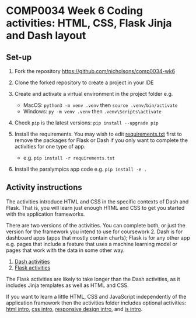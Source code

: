 # COMP0034 Week 6 Coding activities: HTML, CSS, Flask Jinja and Dash layout

## Set-up

1. Fork the repository <https://github.com/nicholsons/comp0034-wk6>
2. Clone the forked repository to create a project in your IDE
3. Create and activate a virtual environment in the project folder e.g.

    - MacOS: `python3 -m venv .venv` then `source .venv/bin/activate`
    - Windows: `py -m venv .venv` then `.venv\Scripts\activate`
4. Check `pip` is the latest versions: `pip install --upgrade pip`
5. Install the requirements. You may wish to edit [requirements.txt](requirements.txt) first to remove the packages for
   Flask or Dash if you only want to complete the activities for one type of app.

    - e.g. `pip install -r requirements.txt`
6. Install the paralympics app code e.g. `pip install -e .`

## Activity instructions

The activities introduce HTML and CSS in the specific contexts of Dash and
Flask. That is, you will learn just enough HTML and CSS to get you started with the application frameworks.

There are two versions of the activities. You can complete both, or just the version for the framework you intend
to use for coursework 2. Dash is for dashboard apps (apps that mostly contain charts); Flask is for any other app e.g.
pages that include a feature that uses a machine learning model or pages that work with the data in some other way.

1. [Dash activities](activities/1-dash.md)
2. [Flask activities](activities/1-flask.md)

The Flask activities are likely to take longer than the Dash activities, as it includes Jinja templates as well as
HTML and CSS.

If you want to learn a little HTML, CSS and JavaScript independently of the application framework then the activities
folder includes optional
activities: [html intro](activities/2-html_intro), [css intro](activities/3-css_intro), [responsive design intro](activities/4-responsive_intro.md),
and [js intro](activities/5-js_intro).